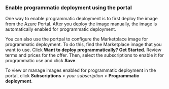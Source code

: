 ### Enable programmatic deployment using the portal

One way to enable programmatic deployment is to first deploy the image from the Azure Portal. After you deploy the image manually, the image is automatically enabled for programmatic deployment.

You can also use the portpal to configure the Marketplace image for programmatic deployment. To do this, find the Marketplace image that you want to use. Click **Want to deploy programmatically? Get Started**. Review terms and prices for the offer. Then, select the subscriptions to enable it for programmatic use and click **Save**. 

To view or manage images enabled for programmatic deployment in the portal, click **Subscriptions** > *your subscription* > **Programmatic deployment**. 